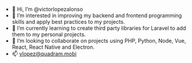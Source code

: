 - 👋 Hi, I’m @victorlopezalonso
- 👀 I’m interested in improving my backend and frontend programming skills and apply best practices to my projects.
- 🌱 I’m currently learning to create third party libraries for Laravel to add them to my personal projects.
- 💞️ I’m looking to collaborate on projects using PHP, Python, Node, Vue, React, React Native and Electron.
- 📫 vlopez@quadram.mobi

<!---
victorlopezalonso/victorlopezalonso is a ✨ special ✨ repository because its `README.md` (this file) appears on your GitHub profile.
You can click the Preview link to take a look at your changes.
--->
